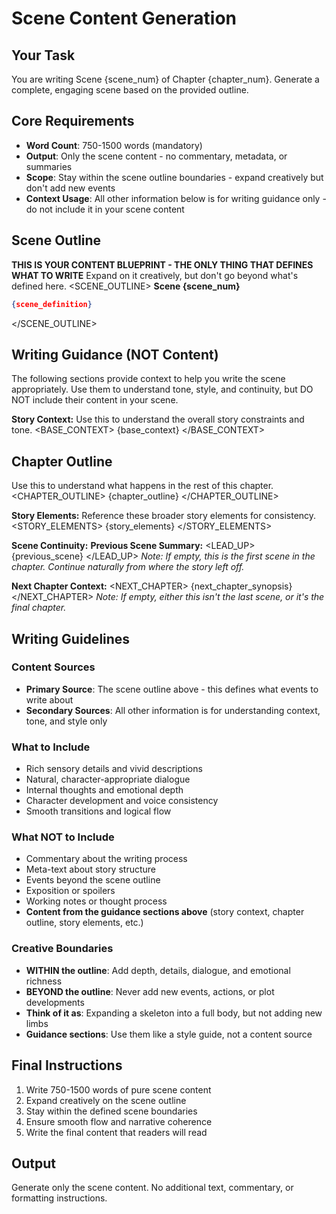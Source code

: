 # Scene Content Generation

## Your Task
You are writing Scene {scene_num} of Chapter {chapter_num}. Generate a complete, engaging scene based on the provided outline.

## Core Requirements
- **Word Count**: 750-1500 words (mandatory)
- **Output**: Only the scene content - no commentary, metadata, or summaries
- **Scope**: Stay within the scene outline boundaries - expand creatively but don't add new events
- **Context Usage**: All other information below is for writing guidance only - do not include it in your scene content

## Scene Outline
**THIS IS YOUR CONTENT BLUEPRINT - THE ONLY THING THAT DEFINES WHAT TO WRITE**
Expand on it creatively, but don't go beyond what's defined here.
<SCENE_OUTLINE>
**Scene {scene_num}**
```json
{scene_definition}
```
</SCENE_OUTLINE>

## Writing Guidance (NOT Content)
The following sections provide context to help you write the scene appropriately. Use them to understand tone, style, and continuity, but DO NOT include their content in your scene.

**Story Context:**
Use this to understand the overall story constraints and tone.
<BASE_CONTEXT>
{base_context}
</BASE_CONTEXT>

## Chapter Outline
Use this to understand what happens in the rest of this chapter.
<CHAPTER_OUTLINE>
{chapter_outline}
</CHAPTER_OUTLINE>

**Story Elements:**
Reference these broader story elements for consistency.
<STORY_ELEMENTS>
{story_elements}
</STORY_ELEMENTS>

**Scene Continuity:**
**Previous Scene Summary:**
<LEAD_UP>
{previous_scene}
</LEAD_UP>
*Note: If empty, this is the first scene in the chapter. Continue naturally from where the story left off.*

**Next Chapter Context:**
<NEXT_CHAPTER>
{next_chapter_synopsis}
</NEXT_CHAPTER>
*Note: If empty, either this isn't the last scene, or it's the final chapter.*

## Writing Guidelines

### Content Sources
- **Primary Source**: The scene outline above - this defines what events to write about
- **Secondary Sources**: All other information is for understanding context, tone, and style only

### What to Include
- Rich sensory details and vivid descriptions
- Natural, character-appropriate dialogue
- Internal thoughts and emotional depth
- Character development and voice consistency
- Smooth transitions and logical flow

### What NOT to Include
- Commentary about the writing process
- Meta-text about story structure
- Events beyond the scene outline
- Exposition or spoilers
- Working notes or thought process
- **Content from the guidance sections above** (story context, chapter outline, story elements, etc.)

### Creative Boundaries
- **WITHIN the outline**: Add depth, details, dialogue, and emotional richness
- **BEYOND the outline**: Never add new events, actions, or plot developments
- **Think of it as**: Expanding a skeleton into a full body, but not adding new limbs
- **Guidance sections**: Use them like a style guide, not a content source

## Final Instructions
1. Write 750-1500 words of pure scene content
2. Expand creatively on the scene outline
3. Stay within the defined scene boundaries
4. Ensure smooth flow and narrative coherence
5. Write the final content that readers will read

## Output
Generate only the scene content. No additional text, commentary, or formatting instructions.
